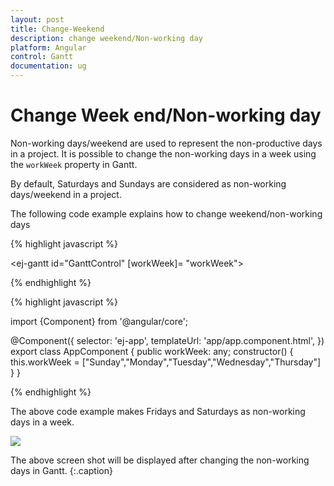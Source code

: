 ```yaml
---
layout: post
title: Change-Weekend
description: change weekend/Non-working day
platform: Angular
control: Gantt
documentation: ug
---
```


# Change Week end/Non-working day
Non-working days/weekend are used to represent the non-productive days in a project. It is possible to change the non-working days in a week using the `workWeek` property in Gantt.

By default, Saturdays and Sundays are considered as non-working days/weekend in a project. 

The following code example explains how to change weekend/non-working days

{% highlight javascript %}

<ej-gantt id="GanttControl"
    [workWeek]= "workWeek">
</ej-gantt>

{% endhighlight %}

{% highlight javascript %}

import {Component} from '@angular/core';

@Component({
    selector: 'ej-app',
    templateUrl: 'app/app.component.html',
})
export class AppComponent {
    public workWeek: any;
    constructor() {
        this.workWeek = ["Sunday","Monday","Tuesday","Wednesday","Thursday"]
    }
}

{% endhighlight %}

The above code example makes Fridays and Saturdays as non-working days in a week.

![](How-to/Change-Workweek_images/Change_Workweek_img1.png)

The above screen shot will be displayed after changing the non-working days in Gantt.
{:.caption}
